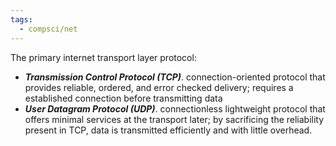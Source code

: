 ```yaml
---
tags:
  - compsci/net
---
```

The primary internet transport layer protocol:
- ***Transmission Control Protocol (TCP)***. connection-oriented protocol that provides reliable, ordered, and error checked delivery; requires a established connection before transmitting data
- ***User Datagram Protocol (UDP)***. connectionless lightweight protocol that offers minimal services at the transport later; by sacrificing the reliability present in TCP, data is transmitted efficiently and with little overhead.